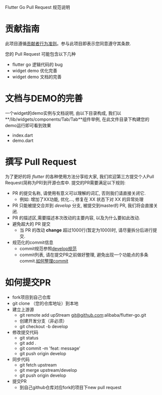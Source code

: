 Flutter Go Pull Request 规范说明

# 贡献指南

此项目遵循[贡献者行为准则](https://github.com/spring-projects/spring-framework/blob/master/CODE_OF_CONDUCT.adoc)。参与此项目即表示您同意遵守其条款.

您的 Pull Request 可能包含以下几种

- flutter go 逻辑代码的 bug
- widget demo 优化完善
- widget demo 文档的完善


# 文档与DEMO的完善
一个widget的demo实例与文档说明, 由以下目录构成, 我们以**/lib/widgets/components/Tab/Tab**组件举例, 在此文件目录下构建您的demo运行即可看到效果

- index.dart
- demo.dart



# 撰写 Pull Request

为了更好的将 *flutter* 的各种使用方法分享给大家, 我们欢迎第三方提交个人Pull Request(简称为PR)到开源仓库中. 提交的PR需要满足以下规则:

- PR 的提交名称, 请使用有意义可以理解的词汇, 否则我们请直接关闭它.
	- 例如: 增加了XX功能, 优化..., 修复在 XX 状态下对 XX 的异常处理
- PR 只能被提交合并到 *develop* 分支, 被提交到master的 PR, 我们将会直接关闭.
- PR 的描述区,需要描述本次改动的主要内容, 以及为什么要如此改动.
- 避免超大的 PR 提交
	- 当 PR 的改动 **change** 超过1000行(暂定为1000)时, 请尽量拆分后进行提交.
- 规范化的commit信息
	- commit规范参照[develop规范](https://github.com/alibbaba/flutter-go/blob/master/develop.md#commit-%E6%8F%90%E4%BA%A4%E8%A7%84%E8%8C%83)
	- commit列表, 请在提交PR之前做好整理, 避免出现一个功能点的多条commit.[如何整理commit](https://help.github.com/en/articles/using-git-rebase-on-the-command-line)

# 如何提交PR
* fork项目到自己仓库
* git clone （您的仓库地址）到本地
* 建立上游源
    * git remote add upStream git@github.com:alibaba/flutter-go.git
    * 创建开发分支（非必须）
    * git checkout -b develop
* 修改提交代码
    * git status
    * git add .
    * git commit -m 'feat: message'
    * git push origin develop
* 同步代码
    * git fetch upstream
    * git merge upstream/develop
    * git push origin develop
* 提交PR
    * 到自己github仓库对应fork的项目下new pull request

